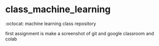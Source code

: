 # class_machine_learning
:octocat: machine learning class repository

first assignment is make a screenshot of git and google classroom and colab 
